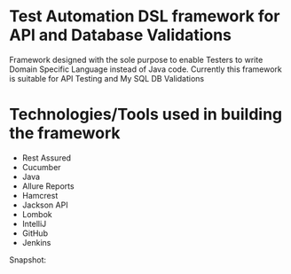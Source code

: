 # Test Automation DSL framework for API and Database Validations
Framework designed with the sole purpose to enable Testers to write Domain Specific Language instead of Java code.
Currently this framework is suitable for API Testing and My SQL DB Validations

Technologies/Tools used in building the framework
=================================================
- Rest Assured
- Cucumber
- Java
- Allure Reports
- Hamcrest
- Jackson API
- Lombok
- IntelliJ
- GitHub
- Jenkins

Snapshot:



